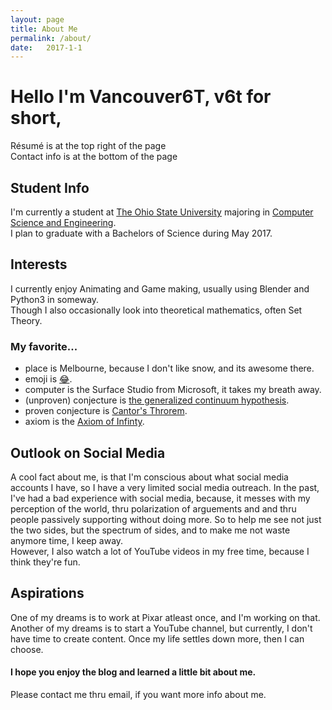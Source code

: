 ```yaml
---
layout: page
title: About Me
permalink: /about/
date:   2017-1-1
---
```

# Hello I'm Vancouver6T, v6t for short,

Résumé is at the top right of the page<br>
Contact info is at the bottom of the page

## Student Info
I'm currently a student at [The Ohio State University](https://www.osu.edu) majoring in [Computer Science and Engineering](https://cse.osu.edu). <br>
I plan to graduate with a Bachelors of Science during May 2017. 

## Interests
I currently enjoy Animating and Game making, usually using Blender and Python3 in someway. <br>
Though I also occasionally look into theoretical mathematics, often Set Theory.<br>

### My favorite...
-   place is Melbourne, because I don't like snow, and its awesome there. <br>
-   emoji is [😂](https://codepoints.net/U+1F602 ":joy:"). <br>
-   computer is the Surface Studio from Microsoft, it takes my breath away. <br>
-   (unproven) conjecture is [the generalized continuum hypothesis](https://en.wikipedia.org/wiki/Continuum_hypothesis#The_generalized_continuum_hypothesis "Wikipedia's entry on the Continuum Hypothesis"). <br>
-   proven conjecture is [Cantor's Throrem](https://en.wikipedia.org/wiki/Cantor%27s_theorem "Wikipedia's entry on the Cantor's Theorem"). <br>
-   axiom is the [Axiom of Infinty](https://en.wikipedia.org/wiki/Axiom_of_infinity "Wikipedia's entry on the Axiom of Infinity"). <br>

## Outlook on Social Media 
A cool fact about me, is that I'm conscious about what social media accounts I have, so I have a very limited social media outreach. 
In the past, I've had a bad experience with social media, because, it messes with my perception of the world, thru polarization of arguements and and thru people passively supporting without doing more. 
So to help me see not just the two sides, but the spectrum of sides, and to make me not waste anymore time, I keep away. <br>
However, I also watch a lot of YouTube videos in my free time, because I think they're fun. 

## Aspirations
One of my dreams is to work at Pixar atleast once, and I'm working on that. <br>
Another of my dreams is to start a YouTube channel, but currently, I don't have time to create content. Once my life settles down more, then I can choose.

#### I hope you enjoy the blog and learned a little bit about me.
Please contact me thru email, if you want more info about me. 
